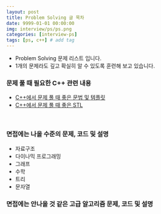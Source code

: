 ```yaml
---
layout: post
title: Problem Solving 글 목차
date: 9999-01-01 00:00:00
img: interview/ps/ps.png
categories: [interview-ps] 
tags: [ps, c++] # add tag
---
```


+ Problem Solving 문제 리스트 입니다. 
+ 1개의 문제라도 깊고 확실히 알 수 있도록 훈련해 보고 있습니다.

### 문제 풀 때 필요한 C++ 관련 내용

+ [C++에서 문제 풀 때 좋은 문법 및 템플릿](https://gaussian37.github.io/interview-ps-tip/)
+ [C++에서 문제 풀 때 좋은 STL](https://gaussian37.github.io/interview-ps-stl/)

<br>

### 면접에는 나올 수준의 문제, 코드 및 설명

+ 자료구조
+ 다이나믹 프로그래밍
+ 그래프
+ 수학
+ 트리
+ 문자열

### 면접에는 안나올 것 같은 고급 알고리즘 문제, 코드 및 설명